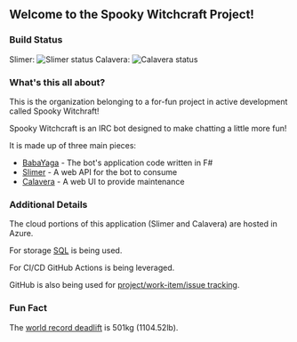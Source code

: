 ## Welcome to the Spooky Witchcraft Project!

### Build Status
Slimer: ![Slimer status](https://github.com/spookywitchcraft/slimer/actions/workflows/deploy.yml/badge.svg?event=push)
Calavera: ![Calavera status](https://github.com/spookywitchcraft/calavera/actions/workflows/azure-static-web-apps-delightful-grass-00084410f.yml/badge.svg?event=push)

### What's this all about?

This is the organization belonging to a for-fun project in active development called Spooky Witchraft!

Spooky Witchcraft is an IRC bot designed to make chatting a little more fun!

It is made up of three main pieces:

* [BabaYaga](https://github.com/SpookyWitchcraft/BabaYaga) - The bot's application code written in F#
* [Slimer](https://github.com/SpookyWitchcraft/Slimer) - A web API for the bot to consume
* [Calavera](https://github.com/SpookyWitchcraft/Calavera) - A web UI to provide maintenance

### Additional Details

The cloud portions of this application (Slimer and Calavera) are hosted in Azure.

For storage [SQL](https://github.com/SpookyWitchcraft/Sql) is being used.

For CI/CD GitHub Actions is being leveraged.

GitHub is also being used for [project/work-item/issue tracking](https://github.com/orgs/SpookyWitchcraft/projects/1).

### Fun Fact
The [world record deadlift](https://www.youtube.com/watch?v=2kEC7X1FUIg) is 501kg (1104.52lb).
